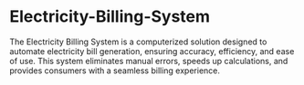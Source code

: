 # Electricity-Billing-System
The Electricity Billing System is a computerized solution designed to automate electricity bill generation, ensuring accuracy, efficiency, and ease of use. This system eliminates manual errors, speeds up calculations, and provides consumers with a seamless billing experience. 
